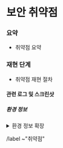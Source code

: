 <!-- 필요하지 않은 항목은 제거 -->
<!-- 템플릿별 필수 라벨은 하단의 label 명령어로 자동 설정됨 -->

보안 취약점
==
### 요약
- 취약점 요약


### 재현 단계
- 취약점 재현 절차


#### 관련 로그 및 스크린샷


##### 환경 정보

<details>
<summary>환경 정보 확장</summary>

<pre>

환경에 대한 정보 기록

</pre>
</details>



/label ~"취약점"
